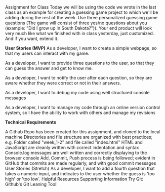 Assignment for Class
Today we will be using the code we wrote in the last class as an example for creating a guessing game project to which we'll be adding during the rest of the week. Use three personalized guessing game questions (The game will consist of three yes/no questions about you (example: "Did I grow up in South Dakota?")). Your end product will look very much like what we finished with in class yesterday, just customized. And if you want, extend it.


<strong>User Stories (MVP)</strong>
As a developer, I want to create a simple webpage, so that my users can interact with my game.

As a developer, I want to provide three questions to the user, so that they can guess the answer and get to know me.

As a developer, I want to notify the user after each question, so they are aware whether they were correct or not in their answers.

As a developer, I want to debug my code using well structured console messages

As a developer, I want to manage my code through an online version control system, so I have the ability to work with others and manage my revisions

<strong>Technical Requirements</strong>

A Github Repo has been created for this assignment, and cloned to the local machine
Directories and file structure are organized with best practices; e.g. Folder called "week_1-2" and file called "index.html"
HTML and JavaScript are cleanly written with correct indentation and syntax
Console.log messages are well written and correctly displaying to the browser console
Add, Commit, Push process is being followed; evident in GitHub that commits are made regularly, and with good commit messages
User Stories (Stretch)
As a developer, I want to add a fourth question that takes a numeric input, and indicates to the user whether the guess is 'too high' or 'too low'.
Helpful Resources
Supporting Information
Try Git: Github's Git Leaning Tool